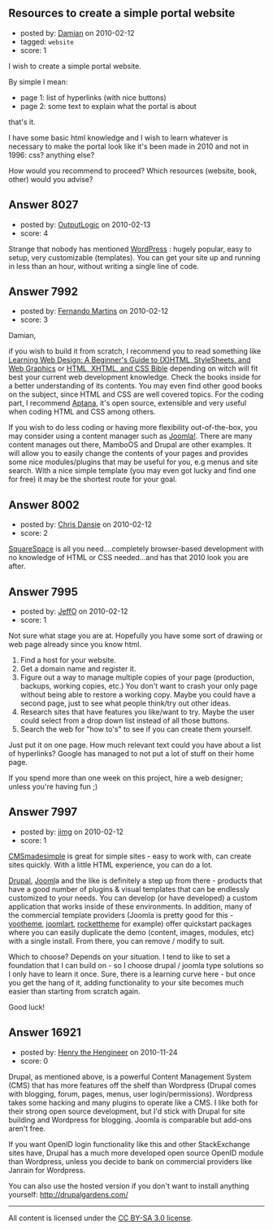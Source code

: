 ## Resources to create a simple portal website

- posted by: [Damian](https://stackexchange.com/users/-1/1354-damian) on 2010-02-12
- tagged: `website`
- score: 1

I wish to create a simple portal website.

By simple I mean:

 - page 1: list of hyperlinks (with nice buttons)
 - page 2: some text to explain what the portal is about
 
that's it.

I have some basic html knowledge and I wish to learn whatever is necessary to make the portal look like it's been made in 2010 and not in 1996: css? anything else?

How would you recommend to proceed? Which resources (website, book, other) would you advise?


## Answer 8027

- posted by: [OutputLogic](https://stackexchange.com/users/-1/1096-outputlogic) on 2010-02-13
- score: 4

<p>Strange that nobody has mentioned <a href="http://WordPress.org" rel="nofollow">WordPress</a> : hugely popular, easy to setup, very customizable (templates). You can get your site up and running in less than an hour, without writing a single line of code.</p>



## Answer 7992

- posted by: [Fernando Martins](https://stackexchange.com/users/-1/1778-fernando-martins) on 2010-02-12
- score: 3

<p>Damian,</p>

<p>if you wish to build it from scratch, I recommend you to read something like
<a href="http://rads.stackoverflow.com/amzn/click/0596527527" rel="nofollow">Learning Web Design: A Beginner's Guide to (X)HTML, StyleSheets, and Web Graphics</a> or <a href="http://tinyurl.com/yzgnxzd" rel="nofollow">HTML, XHTML, and CSS Bible</a> depending on witch will fit best your current web development knowledge. Check the books inside for a better understanding of its contents. You may even find other good books on the subject, since HTML and CSS are well covered topics.
For the coding part, I recommend <a href="http://www.aptana.com/" rel="nofollow">Aptana</a>, it's open source, extensible and very useful when coding HTML and CSS among others.</p>

<p>If you wish to do less coding or having more flexibility out-of-the-box, you may consider using a content manager such as <a href="http://www.joomla.org/" rel="nofollow">Joomla!</a>. There are many content manages out there, MamboOS and Drupal are other examples.
It will allow you to easily change the contents of your pages and provides some nice modules/plugins that may be useful for you, e.g menus and site search.
With a nice simple template (you may even got lucky and find one for free) it may be the shortest route for your goal.</p>



## Answer 8002

- posted by: [Chris Dansie](https://stackexchange.com/users/-1/2053-chris-dansie) on 2010-02-12
- score: 2

<p><a href="http://www.squarespace.com" rel="nofollow">SquareSpace</a> is all you need....completely browser-based development with no knowledge of HTML or CSS needed...and has that 2010 look you are after.</p>



## Answer 7995

- posted by: [JeffO](https://stackexchange.com/users/-1/1796-jeffo) on 2010-02-12
- score: 1

Not sure what stage you are at. Hopefully you have some sort of drawing or web page already since you know html. 

 1. Find a host for your website.
 2. Get a domain name and register it.
 3. Figure out a way to manage multiple copies of your page (production, backups, working copies, etc.) You don't want to crash your only page without being able to restore a working copy. Maybe you could have a second page, just to see what people think/try out other ideas.
 4. Research sites that have features you like/want to try. Maybe the user could select from a drop down list instead of all those buttons.
 5. Search the web for "how to's" to see if you can create them yourself.

Just put it on one page. How much relevant text could you have about a list of hyperlinks? Google has managed to not put a lot of stuff on their home page.

If you spend more than one week on this project, hire a web designer; unless you're having fun ;)




## Answer 7997

- posted by: [jimg](https://stackexchange.com/users/-1/2380-jimg) on 2010-02-12
- score: 1

<p><a href="http://www.cmsmadesimple.org/" rel="nofollow">CMSmadesimple</a> is great for simple sites - easy to work with, can create sites quickly. With a little HTML experience, you can do a lot. </p>

<p><a href="http://drupal.org" rel="nofollow">Drupal</a>, <a href="http://joomla.org" rel="nofollow">Jooml</a>a and the like is definitely a step up from there - products that have a good number of plugins &amp; visual templates that can be endlessly customized to your needs. You can develop (or have developed) a custom application that works inside of these environments. In addition, many of the commercial template providers (Joomla is pretty good for this - <a href="http://www.yootheme.com/" rel="nofollow">yootheme</a>, <a href="http://www.joomlart.com/" rel="nofollow">joomlart</a>, <a href="http://www.rockettheme.com/" rel="nofollow">rockettheme</a> for example) offer quickstart packages where you can easily duplicate the demo (content, images, modules, etc) with a single install.  From there, you can remove / modify to suit.  </p>

<p>Which to choose? Depends on your situation.  I tend to like to set a foundation that I can build on - so I choose drupal / joomla type solutions so I only have to learn it once.  Sure, there is a learning curve here - but once you get the hang of it, adding functionality to your site becomes much easier than starting from scratch again.</p>

<p>Good luck! </p>



## Answer 16921

- posted by: [Henry the Hengineer](https://stackexchange.com/users/-1/1692-henry-the-hengineer) on 2010-11-24
- score: 0

Drupal, as mentioned above, is a powerful Content Management System (CMS) that has more features off the shelf than Wordpress (Drupal comes with blogging, forum, pages, menus, user login/permissions). Wordpress takes some hacking and many plugins to operate like a CMS. I like both for their strong open source development, but I'd stick with Drupal for site building and Wordpress for blogging. Joomla is comparable but add-ons aren't free.

If you want OpenID login functionality  like this and other StackExchange sites have, Drupal has a much more developed open source OpenID module than Wordpress, unless you decide to bank on commercial providers like Janrain for Wordpress.

You can also use the hosted version if you don't want to install anything yourself: http://drupalgardens.com/



---

All content is licensed under the [CC BY-SA 3.0 license](https://creativecommons.org/licenses/by-sa/3.0/).
